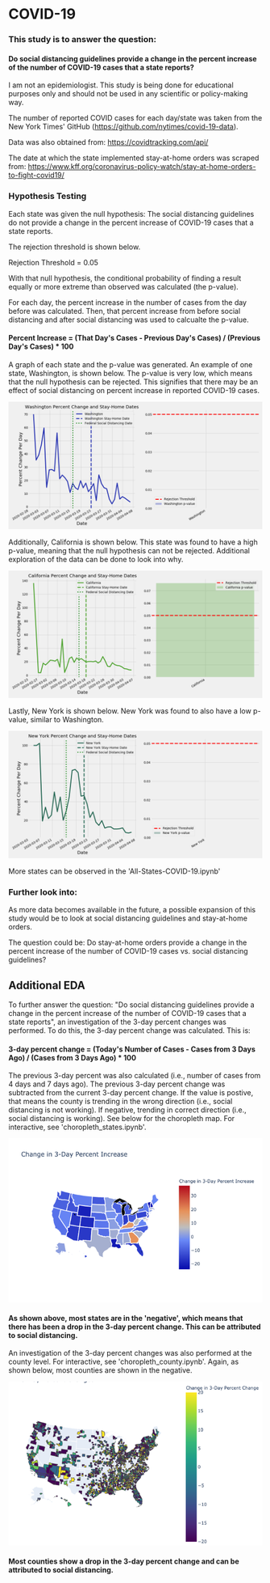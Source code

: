 # COVID-19

### This study is to answer the question: 

#### Do social distancing guidelines provide a change in the percent increase of the number of COVID-19 cases that a state reports?

I am not an epidemiologist. This study is being done for educational purposes only and should not be used in any scientific or policy-making way.

The number of reported COVID cases for each day/state was taken from the New York Times' GitHub (https://github.com/nytimes/covid-19-data). 

Data was also obtained from: https://covidtracking.com/api/

The date at which the state implemented stay-at-home orders was scraped from: https://www.kff.org/coronavirus-policy-watch/stay-at-home-orders-to-fight-covid19/

### Hypothesis Testing

Each state was given the null hypothesis: The social distancing guidelines do not provide a change in the percent increase of COVID-19 cases that a state reports.

The rejection threshold is shown below.

Rejection Threshold = 0.05

With that null hypothesis, the conditional probability of finding a result equally or more extreme than observed was calculated (the p-value).

For each day, the percent increase in the number of cases from the day before was calculated. Then, that percent increase from before social distancing and after social distancing was used to calcualte the p-value.

#### Percent Increase = (That Day's Cases - Previous Day's Cases) / (Previous Day's Cases) * 100

A graph of each state and the p-value was generated. An example of one state, Washington, is shown below. The p-value is very low, which means that the null hypothesis can be rejected. This signifies that there may be an effect of social distancing on percent increase in reported COVID-19 cases.

![Washington](figures/Washington_states_with_p_value.png)


Additionally, California is shown below. This state was found to have a high p-value, meaning that the null hypothesis can not be rejected. Additional exploration of the data can be done to look into why.

![California](figures/California_states_with_p_value.png)


Lastly, New York is shown below. New York was found to also have a low p-value, similar to Washington.

![New York](figures/New_York_states_with_p_value.png)


More states can be observed in the 'All-States-COVID-19.ipynb'


### Further look into:
As more data becomes available in the future, a possible expansion of this study would be to look at social distancing guidelines and stay-at-home orders. 

The question could be: Do stay-at-home orders provide a change in the percent increase of the number of COVID-19 cases vs. social distancing guidelines?


## Additional EDA

To further answer the question: "Do social distancing guidelines provide a change in the percent increase of the number of COVID-19 cases that a state reports", an investigation of the 3-day percent changes was performed. To do this, the 3-day percent change was calculated. This is:

#### 3-day percent change = (Today's Number of Cases - Cases from 3 Days Ago) / (Cases from 3 Days Ago) * 100

The previous 3-day percent was also calculated (i.e., number of cases from 4 days and 7 days ago). The previous 3-day percent change was subtracted from the current 3-day percent change. If the value is postive, that means the county is trending in the wrong direction (i.e., social distancing is not working). If negative, trending in correct direction (i.e., social distancing is working). See below for the choropleth map. For interactive, see 'choropleth_states.ipynb'.

![State_changes](figures/states_changes_3_day.png)

#### As shown above, most states are in the 'negative', which means that there has been a drop in the 3-day percent change. This can be attributed to social distancing.

An investigation of the 3-day percent changes was also performed at the county level. For interactive, see 'choropleth_county.ipynb'. Again, as shown below, most counties are shown in the negative.

![Change](figures/changes_in_3_day.png) 

#### Most counties show a drop in the 3-day percent change and can be attributed to social distancing.
